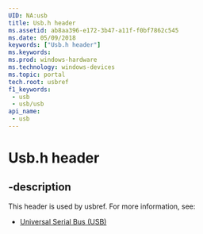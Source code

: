 ```yaml
---
UID: NA:usb
title: Usb.h header
ms.assetid: ab8aa396-e172-3b47-a11f-f0bf7862c545
ms.date: 05/09/2018
keywords: ["Usb.h header"]
ms.keywords: 
ms.prod: windows-hardware
ms.technology: windows-devices
ms.topic: portal
tech.root: usbref
f1_keywords:
 - usb
 - usb/usb
api_name:
 - usb
---
```


# Usb.h header


## -description

This header is used by usbref. For more information, see:

- [Universal Serial Bus (USB)](../_usbref/index.md)

